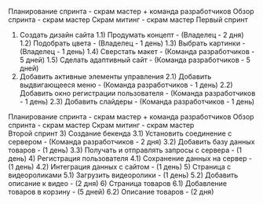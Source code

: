 
Планирование спринта - скрам мастер + команда разработчиков
Обзор спринта - скрам мастер
Скрам митинг - скрам мастер
Первый спринт
1) Создать дизайн сайта
  1.1) Продумать концепт - (Владелец - 2 дня)
  1.2) Подобрать цвета  - (Владелец - 1 день)
  1.3) Выбрать картинки - (Владелец - 1 день)
  1.4) Сверстать макет - (Команда разработчиков - 5 дней)
  1.5) Сделать адаптивный сайт - (Команда разработчиков - 5 дней)
2) Добавить активные элементы управления
  2.1) Добавить выдвигающееся меню  - (Команда разработчиков - 1 день)
  2.2) Добавить окно регистрации пользователя - (Команда разработчиков - 1 день)
  2.3) Добавить слайдеры - (Команда разработчиков - 1 день)
  
Планирование спринта - скрам мастер + команда разработчиков
Обзор спринта - скрам мастер
Скрам митинг - скрам мастер  
Второй спринт
3) Создание бекенда
  3.1) Установить соединение с сервером - (Команда разработчиков - 2 дня)
  3.2) Добавить базу данных товаров - (1 день)
  3.3) Получать и отправлять запросы с сервера - (1 день)
4) Регистрация пользователя
  4.1) Сохранение данных на сервер - (1 день)
  4.2) Интеграция данных с сайтом - (1 день)
5) Страница с видеороликами
  5.1) Загрузить видеоролики - (1 день)
  5.2) Добавить описание к видео - (2 дня)
6) Страница товаров
  6.1) Добавление товаров в корзину - (5 дней)
  6.2) Описание товаров - (2 дня)
  
  
